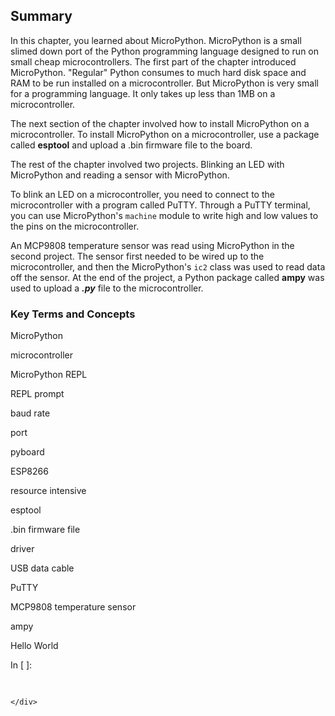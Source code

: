 
## Summary
In this chapter, you learned about MicroPython. MicroPython is a small slimed down port of the Python programming language designed to run on small cheap microcontrollers. The first part of the chapter introduced MicroPython. "Regular" Python consumes to much hard disk space and RAM to be run installed on a microcontroller. But MicroPython is very small for a programming language. It only takes up less than 1MB on a microcontroller.

The next section of the chapter involved how to install MicroPython on a microcontroller. To install MicroPython on a microcontroller, use a package called **esptool** and upload a .bin firmware file to the board.

The rest of the chapter involved two projects. Blinking an LED with MicroPython and reading a sensor with MicroPython.

To blink an LED on a microcontroller, you need to connect to the microcontroller with a program called PuTTY. Through a PuTTY terminal, you can use MicroPython's ```machine``` module to write high and low values to the pins on the microcontroller. 

An MCP9808 temperature sensor was read using MicroPython in the second project. The sensor first needed to be wired up to the microcontroller, and then the MicroPython's ```ic2``` class was used to read data off the sensor. At the end of the project, a Python package called **ampy** was used to upload a **_.py_** file to the microcontroller.
### Key Terms and Concepts
MicroPython

microcontroller

MicroPython REPL

REPL prompt

baud rate

port

pyboard

ESP8266

resource intensive

esptool

.bin firmware file

driver

USB data cable

PuTTY

MCP9808 temperature sensor

ampy

Hello World

<div class="cell border-box-sizing code_cell rendered">
<div class="input">
<div class="prompt input_prompt">In&nbsp;[&nbsp;]:</div>
<div class="inner_cell">
    <div class="input_area">
<div class=" highlight hl-ipython3"><pre><span></span> 
</pre></div>

    </div>
</div>
</div>

</div>
 

